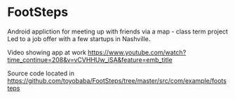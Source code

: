 # FootSteps
Android appliction for meeting up with friends via a map - class term project
Led to a job offer with a few startups in Nashville.

Video showing app at work
  https://www.youtube.com/watch?time_continue=208&v=vCVHHUw_iSA&feature=emb_title
  
 Source code located in https://github.com/toyobaba/FootSteps/tree/master/src/com/example/footsteps
 
